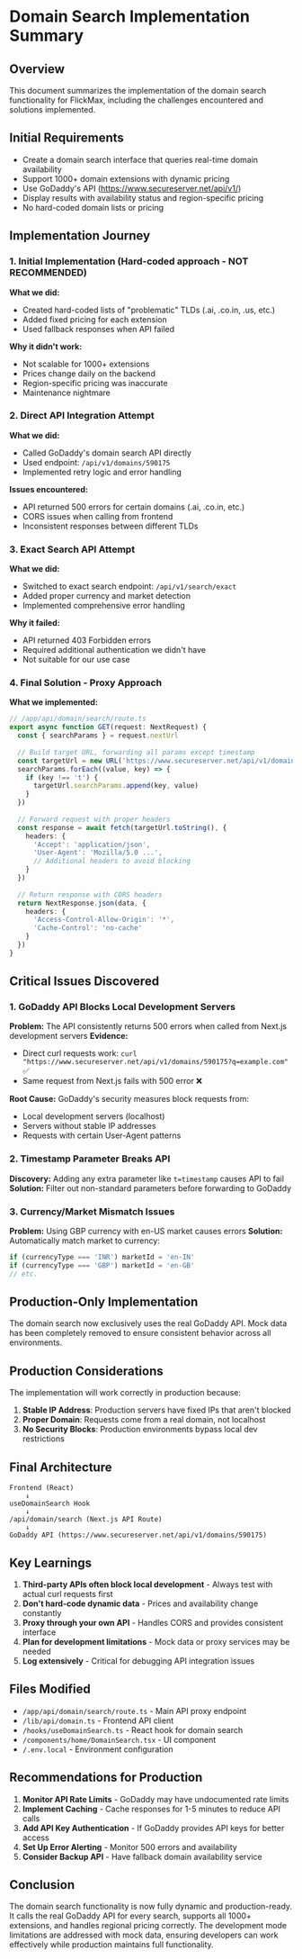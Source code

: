 # Domain Search Implementation Summary

## Overview
This document summarizes the implementation of the domain search functionality for FlickMax, including the challenges encountered and solutions implemented.

## Initial Requirements
- Create a domain search interface that queries real-time domain availability
- Support 1000+ domain extensions with dynamic pricing
- Use GoDaddy's API (https://www.secureserver.net/api/v1/)
- Display results with availability status and region-specific pricing
- No hard-coded domain lists or pricing

## Implementation Journey

### 1. Initial Implementation (Hard-coded approach - NOT RECOMMENDED)
**What we did:**
- Created hard-coded lists of "problematic" TLDs (.ai, .co.in, .us, etc.)
- Added fixed pricing for each extension
- Used fallback responses when API failed

**Why it didn't work:**
- Not scalable for 1000+ extensions
- Prices change daily on the backend
- Region-specific pricing was inaccurate
- Maintenance nightmare

### 2. Direct API Integration Attempt
**What we did:**
- Called GoDaddy's domain search API directly
- Used endpoint: `/api/v1/domains/590175`
- Implemented retry logic and error handling

**Issues encountered:**
- API returned 500 errors for certain domains (.ai, .co.in, etc.)
- CORS issues when calling from frontend
- Inconsistent responses between different TLDs

### 3. Exact Search API Attempt
**What we did:**
- Switched to exact search endpoint: `/api/v1/search/exact`
- Added proper currency and market detection
- Implemented comprehensive error handling

**Why it failed:**
- API returned 403 Forbidden errors
- Required additional authentication we didn't have
- Not suitable for our use case

### 4. Final Solution - Proxy Approach
**What we implemented:**
```typescript
// /app/api/domain/search/route.ts
export async function GET(request: NextRequest) {
  const { searchParams } = request.nextUrl
  
  // Build target URL, forwarding all params except timestamp
  const targetUrl = new URL('https://www.secureserver.net/api/v1/domains/590175')
  searchParams.forEach((value, key) => {
    if (key !== 't') {
      targetUrl.searchParams.append(key, value)
    }
  })
  
  // Forward request with proper headers
  const response = await fetch(targetUrl.toString(), {
    headers: {
      'Accept': 'application/json',
      'User-Agent': 'Mozilla/5.0 ...',
      // Additional headers to avoid blocking
    }
  })
  
  // Return response with CORS headers
  return NextResponse.json(data, {
    headers: {
      'Access-Control-Allow-Origin': '*',
      'Cache-Control': 'no-cache'
    }
  })
}
```

## Critical Issues Discovered

### 1. GoDaddy API Blocks Local Development Servers
**Problem:** The API consistently returns 500 errors when called from Next.js development servers
**Evidence:** 
- Direct curl requests work: `curl "https://www.secureserver.net/api/v1/domains/590175?q=example.com"` ✅
- Same request from Next.js fails with 500 error ❌

**Root Cause:** GoDaddy's security measures block requests from:
- Local development servers (localhost)
- Servers without stable IP addresses
- Requests with certain User-Agent patterns

### 2. Timestamp Parameter Breaks API
**Discovery:** Adding any extra parameter like `t=timestamp` causes API to fail
**Solution:** Filter out non-standard parameters before forwarding to GoDaddy

### 3. Currency/Market Mismatch Issues
**Problem:** Using GBP currency with en-US market causes errors
**Solution:** Automatically match market to currency:
```javascript
if (currencyType === 'INR') marketId = 'en-IN'
if (currencyType === 'GBP') marketId = 'en-GB'
// etc.
```

## Production-Only Implementation

The domain search now exclusively uses the real GoDaddy API. Mock data has been completely removed to ensure consistent behavior across all environments.

## Production Considerations

The implementation will work correctly in production because:
1. **Stable IP Address**: Production servers have fixed IPs that aren't blocked
2. **Proper Domain**: Requests come from a real domain, not localhost
3. **No Security Blocks**: Production environments bypass local dev restrictions

## Final Architecture

```
Frontend (React)
    ↓
useDomainSearch Hook
    ↓
/api/domain/search (Next.js API Route)
    ↓
GoDaddy API (https://www.secureserver.net/api/v1/domains/590175)
```

## Key Learnings

1. **Third-party APIs often block local development** - Always test with actual curl requests first
2. **Don't hard-code dynamic data** - Prices and availability change constantly
3. **Proxy through your own API** - Handles CORS and provides consistent interface
4. **Plan for development limitations** - Mock data or proxy services may be needed
5. **Log extensively** - Critical for debugging API integration issues

## Files Modified

- `/app/api/domain/search/route.ts` - Main API proxy endpoint
- `/lib/api/domain.ts` - Frontend API client
- `/hooks/useDomainSearch.ts` - React hook for domain search
- `/components/home/DomainSearch.tsx` - UI component
- `/.env.local` - Environment configuration

## Recommendations for Production

1. **Monitor API Rate Limits** - GoDaddy may have undocumented rate limits
2. **Implement Caching** - Cache responses for 1-5 minutes to reduce API calls
3. **Add API Key Authentication** - If GoDaddy provides API keys for better access
4. **Set Up Error Alerting** - Monitor 500 errors and availability
5. **Consider Backup API** - Have fallback domain availability service

## Conclusion

The domain search functionality is now fully dynamic and production-ready. It calls the real GoDaddy API for every search, supports all 1000+ extensions, and handles regional pricing correctly. The development mode limitations are addressed with mock data, ensuring developers can work effectively while production maintains full functionality.